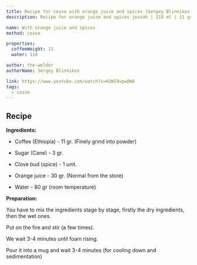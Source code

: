 ```yaml
---
title: Recipe for cezve with orange juice and spices (Sergey Blinnikov)
description: Recipe for orange juice and spices jesvah | 110 ml | 11 gr.

name: With orange juice and spices
method: cezve

properties:
  coffeeWeight: 11
  water: 110

author: the-welder
authorName: Sergey Blinnikov

link: https://www.youtube.com/watch?v=H2WI9vpwOWA
tags:
  - cezve
---
```


## Recipe


__Ingredients:__

- Coffee (Ethiopia) - 11 gr. (Finely grind into powder)

- Sugar (Cane) - 3 gr.

- Clove bud (spice) - 1 unit.

- Orange juice - 30 gr. (Normal from the store)

- Water - 80 gr (room temperature)

__Preparation:__

You have to mix the ingredients stage by stage, firstly the dry ingredients, then the wet ones.

Put on the fire and stir (a few times).

We wait 3-4 minutes until foam rising.

Pour it into a mug and wait 3-4 minutes (for cooling down and sedimentation)

<br/>
